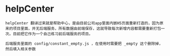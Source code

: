 # helpCenter
`helpCenter 翻译过来就是帮助中心，是由目前公司app里面内嵌H5页面重新打造的，因为原来的项目里面，并无后端服务，所有数据由前端保存，这就导致每次新增内容都需要重新打包一次。目前把它作为一个自己练习前后端服务的项目。`

`后端服务里面的 config/constant_empty.js ，在使用时需要把 _empty 这个删除掉，然后填入相关参数`